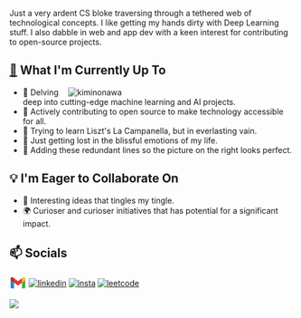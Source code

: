 Just a very ardent CS bloke traversing through a tethered web of technological concepts. I like getting my hands dirty with Deep Learning stuff. I also dabble in web and app dev with a keen interest for contributing to open-source projects.

## [🔭](./recentActivity.md) What I'm Currently Up To


<a href="https://open.spotify.com/track/3A4FRzgve9BjfKbvVXRIFO?si=66f641af7be144a0" target="_blank"><img align="right" alt="kiminonawa" width="400" src="https://media.tenor.com/2uvmFjbt-FAAAAAd/yourname.gif"></a>

<!--**[Recent activity](./recentActivity.md)**  -->

- 🤖 Delving deep into cutting-edge machine learning and AI projects.
- 🚀 Actively contributing to open source to make technology accessible for all.
- 🎹 Trying to learn Liszt's La Campanella, but in everlasting vain.
- 🌲 Just getting lost in the blissful emotions of my life.
- 🎠 Adding these redundant lines so the picture on the right looks perfect.
<!-- - 🎨 Okay, I'm done. Prolly not necessary -->

## 💡 I'm Eager to Collaborate On

- 🤝 Interesting ideas that tingles my tingle.
- 🌍 Curioser and curioser initiatives that has potential for a significant impact.

## 📫 Socials 


<p align="left">
<a href="mailto:aravindsomaraj101@gmail.com" target="blank"><img align="center" src="icon/icons8-gmail-48.png" alt="gmail" height="30" width="30" /></a>
<a href="https://in.linkedin.com/in/aravind-somaraj-b14865250" target="_blank"><img align="center" src="https://raw.githubusercontent.com/rahuldkjain/github-profile-readme-generator/master/src/images/icons/Social/linked-in-alt.svg" alt="linkedin" height="20" width="30" /></a>
<a href="https://instagram.com/aravindsomaraj/" target="_blank"><img align="center" src="https://raw.githubusercontent.com/rahuldkjain/github-profile-readme-generator/master/src/images/icons/Social/instagram.svg" alt="insta" height="30" width="30" /></a>
<a href="https://www.leetcode.com/buuu29" target="_blank"><img align="center" src="https://raw.githubusercontent.com/rahuldkjain/github-profile-readme-generator/master/src/images/icons/Social/leet-code.svg" alt="leetcode" height="30" width="30" /></a>
</p>
<img src="https://img.wattpad.com/2e81be56eb640a3183bb5b0924c1ced061eb9037/68747470733a2f2f73332e616d617a6f6e6177732e636f6d2f776174747061642d6d656469612d736572766963652f53746f7279496d6167652f7433376233456f6430714c7651773d3d2d3732353236353131392e313539393662383238623133353339663633373237323136363130322e676966" 
     height="150px">

<!--
<details>
<summary></summary>   
![Top Langs](https://github-readme-stats.vercel.app/api/top-langs/?username=aravindsomaraj&show_icons=true&layout=compact&hide=html,makefile,assembly,yacc,css&title_color=ffffff&text_color=daf7dc&bg_color=60,d9ff00,ff00cc,333399&border_color=ff00cc&border_radius=20&card)
![My GitHub stats](https://github-readme-stats.vercel.app/api?username=aravindsomaraj&card_width=400px&line_height=20&custom_title=My&nbsp;Github&nbsp;stats&text_color=ffffff&title_color=ffcc00&bg_color=60,333399,ff00cc,d9ff00&border_color=ff00cc&border_radius=20&ring_color=333399&card)
</details> -->
